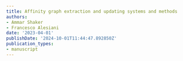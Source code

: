 ```yaml
---
title: Affinity graph extraction and updating systems and methods
authors:
- Ammar Shaker
- Francesco Alesiani
date: '2023-04-01'
publishDate: '2024-10-01T11:44:47.892850Z'
publication_types:
- manuscript
---
```

